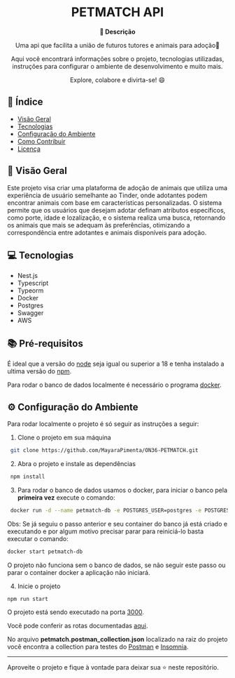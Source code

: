 <h1 align="center">PETMATCH API</h1>



<div align="center">
  <strong>🚀 Descrição</strong>
</div>

<div align="center">
  <p>Uma api que facilita a união de futuros tutores e animais para adoção🎉</p>
  <p>Aqui você encontrará informações sobre o projeto, tecnologias utilizadas, instruções para configurar o ambiente de desenvolvimento e muito mais.</p>
  <p>Explore, colabore e divirta-se! 😄</p>
</div>


## 📖 Índice

- [Visão Geral](#visão-geral)
- [Tecnologias](#tecnologias)
- [Configuração do Ambiente](#configuração-do-ambiente)
- [Como Contribuir](#como-contribuir)
- [Licença](#licença)


## 🔭 Visão Geral

Este projeto visa criar uma plataforma de adoção de animais que utiliza uma experiência de usuário semelhante ao Tinder, onde adotantes podem encontrar animais com base em características personalizadas. O sistema permite que os usuários que desejam adotar definam atributos específicos, como porte, idade e lozalização, e o sistema realiza uma busca, retornando os animais que mais se adequam às preferências, otimizando a correspondência entre adotantes e animais disponíveis para adoção.


## 💻 Tecnologias

- Nest.js
- Typescript
- Typeorm
- Docker
- Postgres
- Swagger
- AWS


## 📚 Pré-requisitos

É ideal que a versão do [node](https://nodejs.org/pt) seja igual ou superior a 18 e tenha instalado a ultima versão do [npm](https://docs.npmjs.com/downloading-and-installing-node-js-and-npm).

Para rodar o banco de dados localmente é necessário o programa [docker](https://www.docker.com/get-started/).


## ⚙️ Configuração do Ambiente

Para rodar localmente o projeto é só seguir as instruções a seguir:

1. Clone o projeto em sua máquina

```bash
 git clone https://github.com/MayaraPimenta/ON36-PETMATCH.git
```

2. Abra o projeto e instale as dependências
```bash
 npm install
```

3. Para rodar o banco de dados usamos o docker, para iniciar o banco pela **primeira vez** execute o comando:
```bash
 docker run -d --name petmatch-db -e POSTGRES_USER=postgres -e POSTGRES_PASSWORD=root -e POSTGRES_DB=petmatch -p 5432:5432 postgres
```
Obs: Se já seguiu o passo anterior e seu container do banco já está criado e executando e por algum motivo precisar parar para reiniciá-lo basta executar o comando:
```bash
docker start petmatch-db
```
O projeto não funciona sem o banco de dados, se não seguir este passo ou parar o container docker a aplicação não iniciará.

4. Inicie o projeto
```bash
npm run start
```
O projeto está sendo executado na porta [3000](http://localhost:3000/).

Você pode conferir as rotas documentadas [aqui](http://localhost:3000/swagger-doc).

No arquivo **petmatch.postman_collection.json** localizado na raiz do projeto você encontra a collection para testes do [Postman](https://www.postman.com/) e [Insomnia](https://insomnia.rest/).


---

Aproveite o projeto e fique à vontade para deixar sua ⭐ neste repositório.